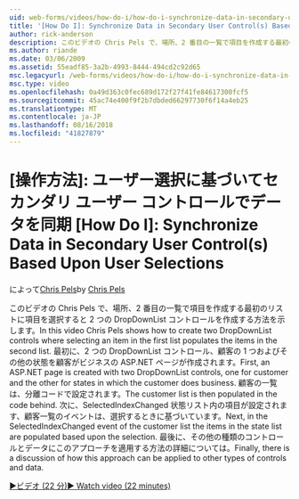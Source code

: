 ```yaml
---
uid: web-forms/videos/how-do-i/how-do-i-synchronize-data-in-secondary-user-controls-based-upon-user-selections
title: '[How Do I]: Synchronize Data in Secondary User Control(s) Based Upon User Selections | Microsoft Docs'
author: rick-anderson
description: このビデオの Chris Pels で、場所、2 番目の一覧で項目を作成する最初のリストに項目を選択すると 2 つの DropDownList コントロールを作成する方法を示します。 Firs.
ms.author: riande
ms.date: 03/06/2009
ms.assetid: 55eadf85-3a2b-4993-8444-494cd2c92d65
msc.legacyurl: /web-forms/videos/how-do-i/how-do-i-synchronize-data-in-secondary-user-controls-based-upon-user-selections
msc.type: video
ms.openlocfilehash: 0a49d363c0fec689d172f27f41fe84617300fcf5
ms.sourcegitcommit: 45ac74e400f9f2b7dbded66297730f6f14a4eb25
ms.translationtype: MT
ms.contentlocale: ja-JP
ms.lasthandoff: 08/16/2018
ms.locfileid: "41827879"
---
```

<a name="how-do-i-synchronize-data-in-secondary-user-controls-based-upon-user-selections"></a>[操作方法]: ユーザー選択に基づいてセカンダリ ユーザー コントロールでデータを同期
[How Do I]: Synchronize Data in Secondary User Control(s) Based Upon User Selections
====================
<span data-ttu-id="500c8-104">によって[Chris Pels](https://twitter.com/chrispels)</span><span class="sxs-lookup"><span data-stu-id="500c8-104">by [Chris Pels](https://twitter.com/chrispels)</span></span>

<span data-ttu-id="500c8-105">このビデオの Chris Pels で、場所、2 番目の一覧で項目を作成する最初のリストに項目を選択すると 2 つの DropDownList コントロールを作成する方法を示します。</span><span class="sxs-lookup"><span data-stu-id="500c8-105">In this video Chris Pels shows how to create two DropDownList controls where selecting an item in the first list populates the items in the second list.</span></span> <span data-ttu-id="500c8-106">最初に、2 つの DropDownList コントロール、顧客の 1 つおよびその他の状態を顧客がビジネスの ASP.NET ページが作成されます。</span><span class="sxs-lookup"><span data-stu-id="500c8-106">First, an ASP.NET page is created with two DropDownList controls, one for customer and the other for states in which the customer does business.</span></span> <span data-ttu-id="500c8-107">顧客の一覧は、分離コードで設定されます。</span><span class="sxs-lookup"><span data-stu-id="500c8-107">The customer list is then populated in the code behind.</span></span> <span data-ttu-id="500c8-108">次に、SelectedIndexChanged 状態リスト内の項目が設定されます、顧客一覧のイベントは、選択するときに基づいています。</span><span class="sxs-lookup"><span data-stu-id="500c8-108">Next, in the SelectedIndexChanged event of the customer list the items in the state list are populated based upon the selection.</span></span> <span data-ttu-id="500c8-109">最後に、その他の種類のコントロールとデータにこのアプローチを適用する方法の詳細については。</span><span class="sxs-lookup"><span data-stu-id="500c8-109">Finally, there is a discussion of how this approach can be applied to other types of controls and data.</span></span>

[<span data-ttu-id="500c8-110">&#9654;ビデオ (22 分)</span><span class="sxs-lookup"><span data-stu-id="500c8-110">&#9654; Watch video (22 minutes)</span></span>](https://channel9.msdn.com/Blogs/ASP-NET-Site-Videos/how-do-i-synchronize-data-in-secondary-user-controls-based-upon-user-selections)
